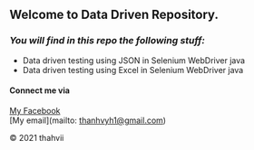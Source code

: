 ## Welcome to Data Driven Repository. 

### *_You will find in this repo the following stuff:_*
* Data driven testing using JSON in Selenium WebDriver java
* Data driven testing using Excel in Selenium WebDriver java

#### Connect me via 
[My Facebook](https://www.facebook.com/v.vyvie24)  
[My email](mailto: thanhvyh1@gmail.com)

© 2021 thahvii


